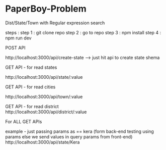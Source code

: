 # PaperBoy-Problem
Dist/State/Town with Regular expression search

steps : 
step 1 : git clone repo
step 2 :  go to repo
step 3 : npm install
step 4 : npm run dev


POST API 

http://localhost:3000/api/create-state
  --> just hit api to create state shema
  
 GET API - for read states                                                    
 
 http://localhost:3000/api/state/:value                                    
 
  
  GET API - for read cities                                                                 
 
 http://localhost:3000/api/town/:value                                   


 GET API - for read district                                          
 http://localhost:3000/api/district/:value 


For ALL GET APIs

example - just passing params as == kera
(form back-end testing using params else we send values in query params from front-end)
  http://localhost:3000/api/state/Kera 
